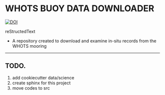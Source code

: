 # WHOTS BUOY DATA DOWNLOADER

[![DOI](https://zenodo.org/badge/DOI/10.5281/zenodo.6479135.svg)](https://doi.org/10.5281/zenodo.6479135)

reStructedText

* A repository created to download and examine in-situ records from the 
WHOTS mooring

------------------------------------------------------

## TODO. 
1. add cookiecutter data/science
2. create sphinx for this project
3. move codes to src
